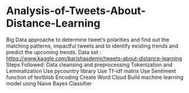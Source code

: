 # Analysis-of-Tweets-About-Distance-Learning
Big Data approache to determine tweet’s polarities and find out the matching patterns, impactful tweets and to identify existing trends and predict the upcoming trends.
Data set : https://www.kaggle.com/barishasdemir/tweets-about-distance-learning 
Steps Followed:
  Data cleansing and preprocessing
  Tokenization and Lemmatization
  Use pycountry library
  Use Tf-idf matrix
  Use Sentiment function of textblob 
  Encoding
  Create Word Cloud
  Build machine learning model using Naive Bayes Classifier 
